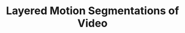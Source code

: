 ---
title: "Layered Motion Segmentations of Video"
year: 2008
pdf_url: "/research/visiongroup/files/kumar08.pdf"
category: "vision"
author_list: "M Pawan Kumar, Philip H.S. Torr, Andrew Zisserman"
grant: "NULL"
pub_in: "In International Journal of Computer Vision, 76"
---